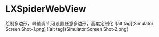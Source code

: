 # LXSpiderWebView
绘制多边形，峰值调节,可设置任意多边形，高度定制化
![alt tag](Simulator Screen Shot-1.png)
![alt tag](Simulator Screen Shot-2.png)
